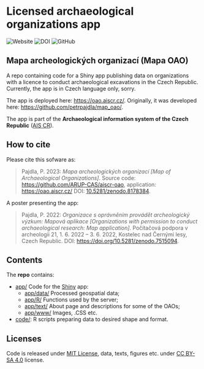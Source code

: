 # Licensed archaeological organizations app

![Website](https://img.shields.io/website?down_message=down&label=https%3A%2F%2Foao.aiscr.cz%2F&up_message=up&url=https%3A%2F%2Foao.aiscr.cz%2F)
![DOI](https://zenodo.org/badge/doi/10.5281/zenodo.8178384.svg)
![GitHub](https://img.shields.io/github/license/ARUP-CAS/map_oao)

## Mapa archeologických organizací (Mapa OAO)

A repo containing code for a Shiny app publishing data on organizations 
with a licence to conduct archaeological excavations in the Czech Republic.
Currently, the app is in Czech language only, sorry.

The app is deployed here: <https://oao.aiscr.cz/>. Originally, it was developed here: <https://github.com/petrpajdla/map_oao/>.

The app is part of the **Archaeological information system of the Czech Republic**
(<a href="https://www.aiscr.cz">AIS CR</a>).

## How to cite

Please cite this sofware as:

> Pajdla, P. 2023: *Mapa archeologických organizací* *[Map of Archaeological Organizations]*.
> Source code: <https://github.com/ARUP-CAS/aiscr-oao>, application: <https://oao.aiscr.cz/>
  DOI: [10.5281/zenodo.8178384](https://doi.org/10.5281/zenodo.8178384).

A poster presenting the app:

> Pajdla, P. 2022: *Organizace s oprávněním provádět archeologický výzkum: Mapová aplikace*
> *[Organizations with permission to conduct archaeological research: Map application]*.
> Počítačová podpora v archeologii 21, 1. 6. 2022 – 3. 6. 2022, Kostelec nad Černými lesy, Czech Republic.
> DOI: <https://doi.org/10.5281/zenodo.7515094>.

## Contents

The **repo** contains:

- [app/](/app/) Code for the [Shiny](https://shiny.rstudio.com/) app:
  - [app/data/](/app/data/) Processed geospatial data;
  - [app/R/](/app/R/) Functions used by the server;
  - [app/text/](/app/text/) About page and descriptions for some of the OAOs;
  - [app/www/](/app/www/) Images, .CSS etc.
- [code/](/code/): R scripts preparing data to desired shape and format.

## Licenses

Code is released under [MIT License](LICENSE), data, texts, figures etc. under [CC BY-SA 4.0](https://creativecommons.org/licenses/by-sa/4.0/) license.
